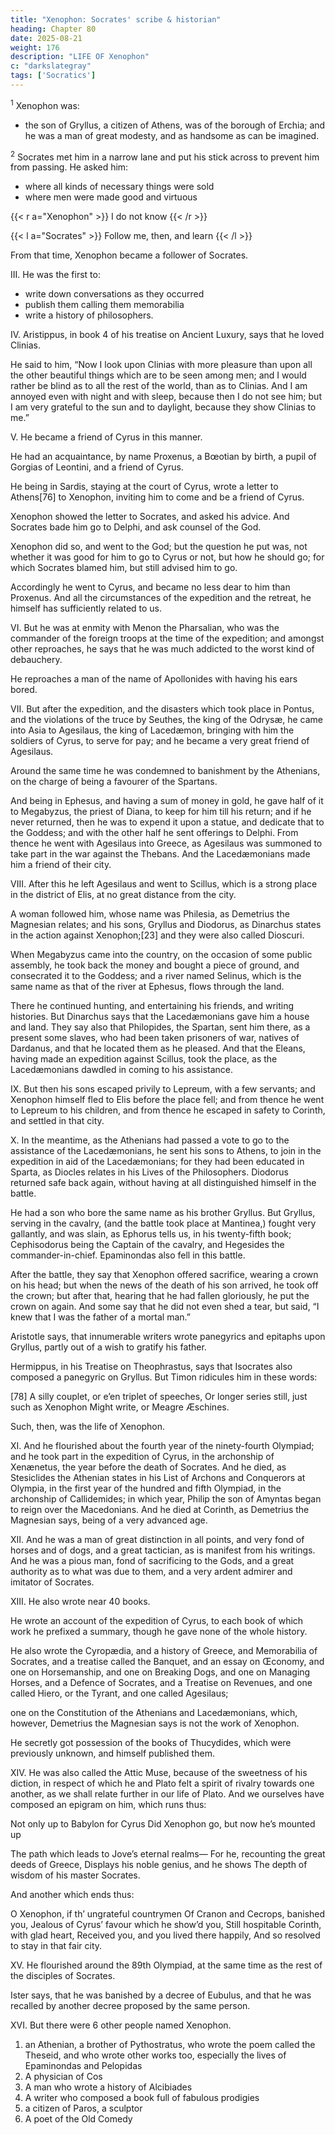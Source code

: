```yaml
---
title: "Xenophon: Socrates' scribe & historian"
heading: Chapter 80
date: 2025-08-21
weight: 176
description: "LIFE OF Xenophon"
c: "darkslategray"
tags: ['Socratics']
---
```



<sup>1</sup> Xenophon was:
- the son of Gryllus, a citizen of Athens, was of the borough of Erchia; and he was a man of great modesty, and as handsome as can be imagined.


<sup>2</sup> Socrates met him in a narrow lane and put his stick across to prevent him from passing. He asked him:
- where all kinds of necessary things were sold
- where men were made good and virtuous

{{< r a="Xenophon" >}}
I do not know
{{< /r >}}

{{< l a="Socrates" >}}
Follow me, then, and learn
{{< /l >}}

From that time, Xenophon became a follower of Socrates.


III. He was the first to:
- write down conversations as they occurred
- publish them calling them memorabilia
- write a history of philosophers.


IV. Aristippus, in book 4 of his treatise on Ancient Luxury, says that he loved Clinias.

He said to him, “Now I look upon Clinias with more pleasure than upon all the other beautiful things which are to be seen among men; and I would rather be blind as to all the rest of the world, than as to Clinias. And I am annoyed even with night and with sleep, because then I do not see him; but I am very grateful to the sun and to daylight, because they show Clinias to me.”


V. He became a friend of Cyrus in this manner. 

He had an acquaintance, by name Proxenus, a Bœotian by birth, a pupil of Gorgias of Leontini, and a friend of Cyrus. 

He being in Sardis, staying at the court of Cyrus, wrote a letter to Athens[76] to Xenophon, inviting him to come and be a friend of Cyrus.

Xenophon showed the letter to Socrates, and asked his advice. And Socrates bade him go to Delphi, and ask counsel of the God.

Xenophon did so, and went to the God; but the question he put was, not whether it was good for him to go to Cyrus or not, but how he should go; for which Socrates blamed him, but still advised him to go. 

Accordingly he went to Cyrus, and became no less dear to him than Proxenus. And all the circumstances of the expedition and the retreat, he himself has sufficiently related to us.


VI. But he was at enmity with Menon the Pharsalian, who was the commander of the foreign troops at the time of the expedition; and amongst other reproaches, he says that he was much addicted to the worst kind of debauchery. 

He reproaches a man of the name of Apollonides with having his ears bored.


VII. But after the expedition, and the disasters which took place in Pontus, and the violations of the truce by Seuthes, the king of the Odrysæ, he came into Asia to Agesilaus, the king of Lacedæmon, bringing with him the soldiers of Cyrus, to serve for pay; and he became a very great friend of Agesilaus. 

Around the same time he was condemned to banishment by the Athenians, on the charge of being a favourer of the Spartans. 

And being in Ephesus, and having a sum of money in gold, he gave half of it to Megabyzus, the priest of Diana, to keep for him till his return; and if he never returned, then he was to expend it upon a statue, and dedicate that to the Goddess; and with the other half he sent offerings to Delphi. From thence he went with Agesilaus into Greece, as Agesilaus was summoned to take part in the war against the Thebans. And the Lacedæmonians made him a friend of their city.


VIII. After this he left Agesilaus and went to Scillus, which is a strong place in the district of Elis, at no great distance from the city.

A woman followed him, whose name was Philesia, as Demetrius the Magnesian relates; and his sons, Gryllus and Diodorus, as Dinarchus states in the action against Xenophon;[23] and they were also called Dioscuri. 

When Megabyzus came into the country, on the occasion of some public assembly, he took back the money and bought a piece of ground, and consecrated it to the Goddess; and a river named Selinus, which is the same name as that of the river at Ephesus, flows through the land. 

There he continued hunting, and entertaining his friends, and writing histories. But Dinarchus says that the Lacedæmonians gave him a house and land. They say also that Philopides, the Spartan, sent him there, as a present some slaves, who had been taken prisoners of war, natives of Dardanus, and that he located them as he pleased. And that the Eleans, having made an expedition against Scillus, took the place, as the Lacedæmonians dawdled in coming to his assistance.

IX. But then his sons escaped privily to Lepreum, with a few servants; and Xenophon himself fled to Elis before the place fell; and from thence he went to Lepreum to his children, and from thence he escaped in safety to Corinth, and settled in that city.


X. In the meantime, as the Athenians had passed a vote to go to the assistance of the Lacedæmonians, he sent his sons to Athens, to join in the expedition in aid of the Lacedæmonians; for they had been educated in Sparta, as Diocles relates in his Lives of the Philosophers. Diodorus returned safe back again, without having at all distinguished himself in the battle. 

He had a son who bore the same name as his brother Gryllus. But Gryllus, serving in the cavalry, (and the battle took place at Mantinea,) fought very gallantly, and was slain, as Ephorus tells us, in his twenty-fifth book; Cephisodorus being the Captain of the cavalry, and Hegesides the commander-in-chief. Epaminondas also fell in this battle. 

After the battle, they say that Xenophon offered sacrifice, wearing a crown on his head; but when the news of the death of his son arrived, he took off the crown; but after that, hearing that he had fallen gloriously, he put the crown on again. And some say that he did not even shed a tear, but said, “I knew that I was the father of a mortal man.” 

Aristotle says, that innumerable writers wrote panegyrics and epitaphs upon Gryllus, partly out of a wish to gratify his father. 

Hermippus, in his Treatise on Theophrastus, says that Isocrates also composed a panegyric on Gryllus. But Timon ridicules him in these words:

[78]
A silly couplet, or e’en triplet of speeches,
Or longer series still, just such as Xenophon
Might write, or Meagre Æschines.

Such, then, was the life of Xenophon.

XI. And he flourished about the fourth year of the ninety-fourth Olympiad; and he took part in the expedition of Cyrus, in the archonship of Xenænetus, the year before the death of Socrates. And he died, as Stesiclides the Athenian states in his List of Archons and Conquerors at Olympia, in the first year of the hundred and fifth Olympiad, in the archonship of Callidemides; in which year, Philip the son of Amyntas began to reign over the Macedonians. And he died at Corinth, as Demetrius the Magnesian says, being of a very advanced age.

XII. And he was a man of great distinction in all points, and very fond of horses and of dogs, and a great tactician, as is manifest from his writings. And he was a pious man, fond of sacrificing to the Gods, and a great authority as to what was due to them, and a very ardent admirer and imitator of Socrates.

XIII. He also wrote near 40 books.

He wrote an account of the expedition of Cyrus, to each book of which work he prefixed a summary, though he gave none of the whole history. 

He also wrote the Cyropædia, and a history of Greece, and Memorabilia of Socrates, and a treatise called the Banquet, and an essay on Œconomy, and one on Horsemanship, and one on Breaking Dogs, and one on Managing Horses, and a Defence of Socrates, and a Treatise on Revenues, and one called Hiero, or the Tyrant, and one called Agesilaus; 

one on the Constitution of the Athenians and Lacedæmonians, which, however, Demetrius the Magnesian says is not the work of Xenophon.

He secretly got possession of the books of Thucydides, which were previously unknown, and himself published them.


XIV. He was also called the Attic Muse, because of the sweetness of his diction, in respect of which he and Plato felt a spirit of rivalry towards one another, as we shall relate further in our life of Plato. And we ourselves have composed an epigram on him, which runs thus:

Not only up to Babylon for Cyrus
Did Xenophon go, but now he’s mounted up

The path which leads to Jove’s eternal realms—
For he, recounting the great deeds of Greece,
Displays his noble genius, and he shows
The depth of wisdom of his master Socrates.

And another which ends thus:

O Xenophon, if th’ ungrateful countrymen
Of Cranon and Cecrops, banished you,
Jealous of Cyrus’ favour which he show’d you,
Still hospitable Corinth, with glad heart,
Received you, and you lived there happily,
And so resolved to stay in that fair city.

XV. He flourished around the 89th Olympiad, at the same time as the rest of the disciples of Socrates.

Ister says, that he was banished by a decree of Eubulus, and that he was recalled by another decree proposed by the same person.


XVI. But there were 6 other people named Xenophon.

1. an Athenian, a brother of Pythostratus, who wrote the poem called the Theseid, and who wrote other works too, especially the lives of Epaminondas and Pelopidas
2. A physician of Cos
3. A man who wrote a history of Alcibiades
4. A writer who composed a book full of fabulous prodigies
5. a citizen of Paros, a sculptor
8. A poet of the Old Comedy

